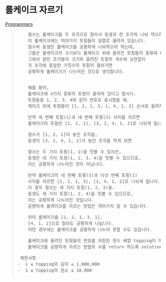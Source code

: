 # 롤케이크 자르기

[Programmers](https://school.programmers.co.kr/learn/courses/30/lessons/132265)

> <pre>
>     철수는 롤케이크를 두 조각으로 잘라서 동생과 한 조각씩 나눠 먹으려고 합니다.
>     이 롤케이크에는 여러가지 토핑들이 일렬로 올려져 있습니다.
>     철수와 동생은 롤케이크를 공평하게 나눠먹으려 하는데,
>     그들은 롤케이크의 크기보다 롤케이크 위에 올려진 토핑들의 종류에 더 관심이 많습니다.
>     그래서 잘린 조각들의 크기와 올려진 토핑의 개수에 상관없이
>     각 조각에 동일한 가짓수의 토핑이 올라가면
>     공평하게 롤케이크가 나누어진 것으로 생각합니다.
> 
> 
>     예를 들어,
>     롤케이크에 4가지 종류의 토핑이 올려져 있다고 합시다.
>     토핑들을 1, 2, 3, 4와 같이 번호로 표시했을 때,
>     케이크 위에 토핑들이 [1, 2, 1, 3, 1, 4, 1, 2] 순서로 올려져 있습니다.
> 
>     만약 세 번째 토핑(1)과 네 번째 토핑(3) 사이를 자르면
>     롤케이크의 토핑은 [1, 2, 1], [3, 1, 4, 1, 2]로 나뉘게 됩니다.
> 
>     철수가 [1, 2, 1]이 놓인 조각을,
>     동생이 [3, 1, 4, 1, 2]가 놓인 조각을 먹게 되면
> 
>     철수는 두 가지 토핑(1, 2)을 맛볼 수 있지만,
>     동생은 네 가지 토핑(1, 2, 3, 4)을 맛볼 수 있으므로,
>     이는 공평하게 나누어진 것이 아닙니다.
> 
>     만약 롤케이크의 네 번째 토핑(3)과 다섯 번째 토핑(1)
>     사이를 자르면 [1, 2, 1, 3], [1, 4, 1, 2]로 나뉘게 됩니다.
>     이 경우 철수는 세 가지 토핑(1, 2, 3)을,
>     동생도 세 가지 토핑(1, 2, 4)을 맛볼 수 있으므로,
>     이는 공평하게 나누어진 것입니다.
>     공평하게 롤케이크를 자르는 방법은 여러가지 일 수 있습니다.
> 
>     위의 롤케이크를 [1, 2, 1, 3, 1],
>     [4, 1, 2]으로 잘라도 공평하게 나뉩니다.
>     어떤 경우에는 롤케이크를 공평하게 나누지 못할 수도 있습니다.
> 
>     롤케이크에 올려진 토핑들의 번호를 저장한 정수 배열 topping이 매개변수로 주어질 때,
>     롤케이크를 공평하게 자르는 방법의 수를 return 하도록 solution 함수를 완성해주세요.
> 
>  제한사항
> -  1 ≤ topping의 길이 ≤ 1,000,000
> -  1 ≤ topping의 원소 ≤ 10,000
> 
> </pre>